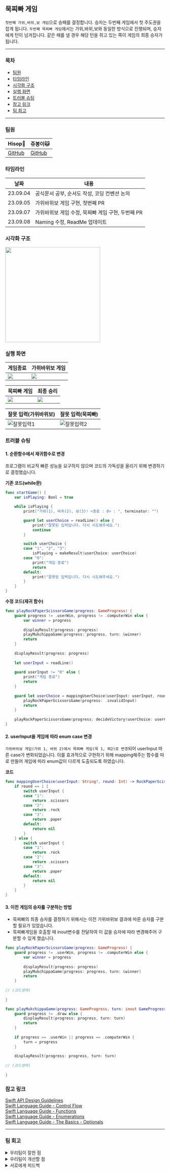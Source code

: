 ## 묵찌빠 게임
``첫번째 가위,바위,보 게임``으로 승패를 결정합니다. 승자는 두번째 게임에서 첫 주도권을 잡게 됩니다.
``두번째 묵찌빠 게임``에서는 가위,바위,보와 동일한 방식으로 진행되며, 승자에게 턴이 넘겨집니다. 같은 패를 낼 경우 해당 턴을 쥐고 있는 쪽이 게임의 최종 승자가 됩니다.

---
### 목차
- [팀원](#팀원)
- [타임라인](#타임라인)
- [시각화 구조](#시각화-구조)
- [실행 화면](#실행-화면)
- [트러블 슈팅](#트러블-슈팅)
- [참고 링크](#참고-링크)
- [팀 회고](#팀-회고)

---
### 팀원
|Hisop🐨|쥬봉이🐱|
|---|---|
|[GitHub](https://github.com/Hi-sop)|[GitHub](https://github.com/jyubong)|

### 타임라인
|날짜|내용|
|------|---|
|23.09.04|공식문서 공부, 순서도 작성, 코딩 컨벤션 논의|
|23.09.05|가위바위보 게임 구현, 첫번째 PR|
|23.09.07|가위바위보 게임 수정, 묵찌빠 게임 구현, 두번째 PR|
|23.09.08|Naming 수정, ReadMe 업데이트|

### 시각화 구조
<img src="https://github.com/Hi-sop/ios-rock-paper-scissors/assets/126065608/6b09f5b9-8274-4d57-a819-0860db342af9" width="300">    
    
   
### 실행 화면
|게임종료|가위바위보 게임|
|---|---|
|![](https://hackmd.io/_uploads/SknZTVOC3.gif)|![](https://hackmd.io/_uploads/BkaXpNuR3.gif)|

|묵찌빠 게임|최종 승리|
|---|---|
|![](https://hackmd.io/_uploads/B10rpEdR3.gif)|![](https://hackmd.io/_uploads/SkBwaE_Cn.gif)|

|잘못 입력(가위바위보)|잘못 입력(묵찌빠)|
|---|---|
|![잘못입력1](https://github.com/Hi-sop/ios-rock-paper-scissors/assets/69287436/91381efa-2b8a-42ca-8871-74fb1b4caa35)|![잘못입력2](https://github.com/Hi-sop/ios-rock-paper-scissors/assets/69287436/a6c6fe76-7a13-4449-a8a1-4dffcd9549f6)|

   
### 트러블 슈팅

#### 1. 순환함수에서 재귀함수로 변경
   프로그램이 비교적 빠른 성능을 요구하지 않으며 코드의 가독성을 올리기 위해 변경하기로 결정했습니다.

**기존 코드(while문)**
``` swift
func startGame() {
    var isPlaying: Bool = true

    while isPlaying {
        print("가위(1), 바위(2), 보(3)! <종료 : 0> : ", terminator: "")

        guard let userChoice = readLine() else {
            print("잘못된 입력입니다. 다시 시도해주세요.")
            continue
        }

        switch userChoice {
        case "1", "2", "3":
            isPlaying = makeResult(userChoice: userChoice)
        case "0":
            print("게임 종료")
            return
        default:
            print("잘못된 입력입니다. 다시 시도해주세요.")
        }
    }
}
```
**수정 코드(재귀 함수)**
``` swift
func playRockPaperScissorsGame(progress: GameProgress) {
    guard progress != .userWin, progress != .computerWin else {
        var winner = progress
        
        displayResult(progress: progress)
        playMukchippaGame(progress: progress, turn: &winner)
        return
    }
    
    displayResult(progress: progress)
    
    let userInput = readLine()
    
    guard userInput != "0" else {
        print("게임 종료")
        return
    }
    
    guard let userChoice = mappingUserChoice(userInput: userInput, round: 1) else {
        playRockPaperScissorsGame(progress: .invalidInput)
        return
    }
    
    playRockPaperScissorsGame(progress: decideVictory(userChoice: userChoice))
}
```

#### 2. userInput을 게임에 따라 enum case 변경
``가위바위보 게임(가위 1, 바위 2)에서 묵찌빠 게임(묵 1, 찌2)로 변경``되어 userInput 따른 case가 변화되었습니다. 이를 효과적으로 구현하기 위해 mapping해주는 함수를 따로 만들어 게임에 따라 enum값이 다르게 도출되도록 하였습니다.

**코드**
```swift
func mappingUserChoice(userInput: String?, round: Int) -> RockPaperScissors?  {
    if round == 1 {
        switch userInput {
        case "1":
            return .scissors
        case "2":
            return .rock
        case "3":
            return .paper
        default:
            return nil
        }
    } else {
        switch userInput {
        case "1":
            return .rock
        case "2":
            return .scissors
        case "3":
            return .paper
        default:
            return nil
        }
    }
}
```

#### 3. 이전 게임의 승자를 구분하는 방법
- 묵찌빠의 최종 승자를 결정하기 위해서는 이전 가위바위보 결과에 따른 승자를 구분할 필요가 있었습니다.
- 묵찌빠게임을 호출할 때 inout변수를 전달하여 이 값을 승자에 따라 변경해주어 구분할 수 있게 했습니다.


``` swift
func playRockPaperScissorsGame(progress: GameProgress) {
    guard progress != .userWin, progress != .computerWin else {
        var winner = progress
        
        displayResult(progress: progress)
        playMukchippaGame(progress: progress, turn: &winner)
        return
    }
    
// (코드생략)
    
}

func playMukchippaGame(progress: GameProgress, turn: inout GameProgress) {
    guard progress != .draw else {
        displayResult(progress: progress, turn: turn)
        return
    }
    
    if progress == .userWin || progress == .computerWin {
        turn = progress
    }
    
    displayResult(progress: progress, turn: turn)
    
// (코드생략)       
    
}
```

### 참고 링크
[Swift API Design Guidelines](https://swift.org/documentation/api-design-guidelines/)   
[Swift Language Guide - Control Flow](https://docs.swift.org/swift-book/documentation/the-swift-programming-language/controlflow)   
[Swift Language Guide - Functions](https://docs.swift.org/swift-book/documentation/the-swift-programming-language/functions)   
[Swift Language Guide - Enumerations](https://docs.swift.org/swift-book/documentation/the-swift-programming-language/enumerations/)   
[Swift Language Guide - The Basics - Optionals](https://docs.swift.org/swift-book/documentation/the-swift-programming-language/thebasics#Optionals)

---
### 팀 회고
<details>
<summary>우리팀이 잘한 점</summary>

게임 실행, 유저입력 매핑, 승패 구분, 결과 출력 등 ``최대한 기능을 분리하여 함수를 구현``하려고 했습니다.
Optional 안전하게 처리, 재귀함수, 함수 기능 분리, 깃 커밋단위 적용 등 ``프로젝트 핵심 경험``을 바탕으로 코드를 구성하려고 했습니다.
</details>

<details>
<summary>우리팀이 개선할 점</summary>

Naming이 미숙하여 여러번 수정하였습니다. API guidelines를 반복해서 읽고 연구를 해야할 것 같습니다.
main에 모든 로직을 구현하였는데, class나 struct를 사용하여 구현해보아도 좋았을 것 같습니다.
</details>

<details>
<summary>서로에게 피드백</summary>

- Hisop : 저는 머리속의 생각을 코드로 일단 적고 설명하는 느낌이 강했는데 이런 스타일도 잘 이해해주시고 코드 컨벤션 등 여러 선택하는 과정에서 저를 배려해주는 느낌이 커서 너무 좋았습니다. 고집을 좀 더 부려주세요!
- 쥬봉이 : Hisop은 하나를 구현할 때에도 여러가지 방법으로 시도를 해보았는데 이 점을 본받아야겠다고 생각했습니다. 이번 프로젝트도 그러한 결과의 산물이었습니다. 그리고 공식 문서 등 기초를 먼저 탄탄히 하고 프로젝트를 시작하는 것 또한 좋았고 대단했습니다. 제가 잘 따라지 못했음에도 불구하고 그런 점들은 자세히 다시 설명해주어서 감사합니다.
</details>
